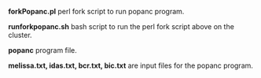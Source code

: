 **forkPopanc.pl** perl fork script to run popanc program.

**runforkpopanc.sh** bash script to run the perl fork script above on the cluster.

**popanc** program file.

**melissa.txt, idas.txt, bcr.txt, bic.txt** are input files for the popanc program.

